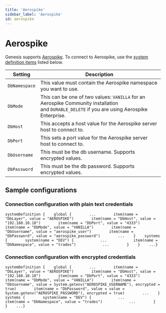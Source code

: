 ```yaml
---
title: 'Aerospike'
sidebar_label: 'Aerospike'
id: aerospike
---
```


Aerospike
=========

Genesis supports [Aerospike](https://aerospike.com/). To connect to Aerospike, use the [system definition items](/database/database-technology/postgresql/#system-definitions) listed below.

| Setting | Description |
| --- | --- |
| `DbNamespace` | This value must contain the Aerospike namespace you want to use. |
| `DbMode` | This can be one of two values: `VANILLA` for an Aerospike Community installation and `DURABLE_DELETE` if you are using Aerospike Enterprise. |
| `DbHost` | This accepts a host value for the Aerospike server host to connect to. |
| `DbPort` | This sets a port value for the Aerospike server host to connect to. |
| `DbUsername` | This must be the db username. Supports encrypted values. |
| `DbPassword` | This must be the db password. Supports encrypted values. |

Sample configurations[​](/database/database-technology/aerospike/#sample-configurationsdirect-link-to-heading)
-------------------------------------------------------------------------------------------------------------------------------------------------------------------------------------

### Connection configuration with plain text credentials[​](/database/database-technology/aerospike/#connection-configuration-with-plain-text-credentialsdirect-link-to-heading)

```
systemDefinition {    global {        ...        item(name = "DbLayer", value = "AEROSPIKE")        item(name = "DbHost", value = "192.168.10.10")        item(name = "DbPort", value = "4333")        item(name = "DbMode", value = "VANILLA")        item(name = "DbUsername", value = "aerospike_user")        item(name = "DbPassword", value = "aerospike_password")        ...    }    systems {        system(name = "DEV") {            ...            item(name = "DbNamespace", value = "trades")            ...        }    }    ...}
```

### Connection configuration with encrypted credentials[​](/database/database-technology/aerospike/#connection-configuration-with-encrypted-credentialsdirect-link-to-heading)

```
systemDefinition {    global {        ...        item(name = "DbLayer", value = "AEROSPIKE")        item(name = "DbHost", value = "192.168.10.10")        item(name = "DbPort", value = "4333")        item(name = "DbMode", value = "VANILLA")        item(name = "DbUsername", value = System.getenv("AEROSPIKE_USERNAME"), encrypted = true)        item(name = "DbPassword", value = value = System.getenv("AEROSPIKE_PASSWORD"), encrypted = true)        ...    }    systems {        system(name = "DEV") {            ...            item(name = "DbNamespace", value = "trades")            ...        }    }    ...}
```

